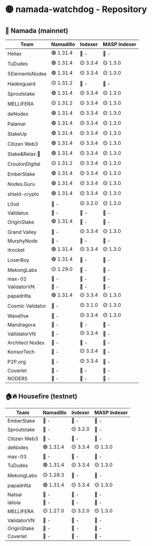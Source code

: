 # 🟡 namada-watchdog - Repository

## 🚀 Namada (mainnet)

| Team | Namadillo | Indexer | MASP Indexer |
|-|-|-|-|
| Heliax | 🟢 1.31.4 | 🔴 - | 🔴 - |
| TuDudes | 🟢 1.31.4 | 🟡 3.3.4 | 🟡 1.3.0 |
| 5ElementsNodes | 🟢 1.31.4 | 🟡 3.3.4 | 🟡 1.3.0 |
| Hadesguard | 🟡 1.31.2 | 🔴 - | 🔴 - |
| Sproutstake | 🟢 1.31.4 | 🟡 3.3.4 | 🟡 1.3.0 |
| MELLIFERA | 🟡 1.31.2 | 🟡 3.3.4 | 🟡 1.3.0 |
| deNodes | 🟢 1.31.4 | 🟡 3.3.4 | 🟡 1.3.0 |
| Palamar | 🟢 1.31.4 | 🟡 3.3.4 | 🟡 1.3.0 |
| StakeUp | 🟢 1.31.4 | 🟡 3.3.4 | 🟡 1.3.0 |
| Citizen Web3 | 🟢 1.31.4 | 🟡 3.3.4 | 🟡 1.3.0 |
| Stake&Relax 🦥 | 🟢 1.31.4 | 🟡 3.3.4 | 🟡 1.3.0 |
| CroutonDigital | 🟡 1.31.2 | 🟡 3.3.4 | 🟡 1.3.0 |
| EmberStake | 🟢 1.31.4 | 🟡 3.3.4 | 🟡 1.3.0 |
| Nodes.Guru | 🟢 1.31.4 | 🟡 3.3.4 | 🟡 1.3.0 |
| shield-crypto | 🟢 1.31.4 | 🟡 3.3.4 | 🟡 1.3.0 |
| L0vd | 🔴 - | 🟡 3.2.0 | 🟡 1.3.0 |
| Validatus | 🔴 - | 🔴 - | 🔴 - |
| OriginStake | 🟢 1.31.4 | 🔴 - | 🔴 - |
| Grand Valley | 🔴 - | 🟡 3.3.4 | 🟡 1.3.0 |
| MurphyNode | 🔴 - | 🔴 - | 🔴 - |
| itrocket | 🟢 1.31.4 | 🟡 3.3.4 | 🟡 1.3.0 |
| LoserBoy | 🟢 1.31.4 | 🔴 - | 🔴 - |
| MekongLabs | 🟡 1.29.0 | 🔴 - | 🔴 - |
| max-02 | 🔴 - | 🔴 - | 🔴 - |
| ValidatorVN | 🔴 - | 🔴 - | 🔴 - |
| papadritta | 🟢 1.31.4 | 🟡 3.3.4 | 🟡 1.3.0 |
| Cosmic Validator | 🔴 - | 🟡 3.1.0 | 🟡 1.3.0 |
| Wavefive | 🔴 - | 🟡 3.3.4 | 🟡 1.3.0 |
| Mandragora | 🔴 - | 🔴 - | 🔴 - |
| VallidatorVN | 🔴 - | 🟡 3.3.4 | 🔴 - |
| Architect Nodes | 🔴 - | 🔴 - | 🔴 - |
| KonsorTech | 🔴 - | 🟡 3.3.4 | 🔴 - |
| P2P.org | 🔴 - | 🟡 3.3.4 | 🔴 - |
| Coverlet | 🔴 - | 🔴 - | 🔴 - |
| NODERS | 🔴 - | 🔴 - | 🔴 - |

## 🏠🔥 Housefire (testnet)

| Team | Namadillo | Indexer | MASP Indexer |
|-|-|-|-|
| EmberStake | 🔴 - | 🔴 - | 🔴 - |
| Sproutstake | 🔴 - | 🟡 3.2.0 | 🔴 - |
| Citizen Web3 | 🔴 - | 🔴 - | 🔴 - |
| deNodes | 🟢 1.31.4 | 🟡 3.3.4 | 🟡 1.3.0 |
| max-03 | 🔴 - | 🔴 - | 🔴 - |
| TuDudes | 🟢 1.31.4 | 🟡 3.3.4 | 🟡 1.3.0 |
| MekongLabs | 🟡 1.28.3 | 🔴 - | 🔴 - |
| papadritta | 🟢 1.31.4 | 🟡 3.3.4 | 🟡 1.3.0 |
| Natsai | 🔴 - | 🔴 - | 🔴 - |
| laliola | 🔴 - | 🔴 - | 🔴 - |
| MELLIFERA | 🟡 1.27.0 | 🟡 3.2.0 | 🟡 1.3.0 |
| ValidatorVN | 🔴 - | 🔴 - | 🔴 - |
| OriginStake | 🔴 - | 🔴 - | 🔴 - |
| Coverlet | 🔴 - | 🔴 - | 🔴 - |

